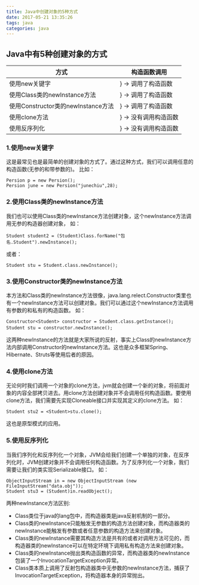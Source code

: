 ```yaml
---
title: Java中创建对象的5种方式
date: 2017-05-21 13:35:26
tags: java
categories: java
---
```


## Java中有5种创建对象的方式
方式                               | 构造函数调用
----------------------------------|--------------------
使用new关键字                       | } → 调用了构造函数
使用Class类的newInstance方法	       | } → 调用了构造函数
使用Constructor类的newInstance方法  |  } → 调用了构造函数
使用clone方法	                       | } → 没有调用构造函数
使用反序列化	                       | } → 没有调用构造函数
<!--more-->
### 1.使用new关键字
这是最常见也是最简单的创建对象的方式了。通过这种方式，我们可以调用任意的构造函数(无参的和带参数的)。
比如：
```
Persion p = new Persion();
Persion june = new Persion("junechiu",28);
```
### 2.使用Class类的newInstance方法
我们也可以使用Class类的newInstance方法创建对象，这个newInstance方法调用无参的构造器创建对象，
如：
```
Student student2 = (Student)Class.forName("包名.Student").newInstance();　
```
或者：
```
Student stu = Student.class.newInstance();
```
### 3.使用Constructor类的newInstance方法
本方法和Class类的newInstance方法很像，java.lang.relect.Constructor类里也有一个newInstance方法可以创建对象。我们可以通过这个newInstance方法调用有参数的和私有的构造函数。
如： 
```
Constructor<Student> constructor = Student.class.getInstance(); 
Student stu = constructor.newInstance();　
```
这两种newInstance的方法就是大家所说的反射，事实上Class的newInstance方法内部调用Constructor的newInstance方法。这也是众多框架Spring、Hibernate、Struts等使用后者的原因。
### 4.使用clone方法
无论何时我们调用一个对象的clone方法，jvm就会创建一个新的对象，将前面对象的内容全部拷贝进去。用clone方法创建对象并不会调用任何构造函数。要使用clone方法，我们需要先实现Cloneable接口并实现其定义的clone方法。
如：
```
Student stu2 = <Student>stu.clone();
```
这也是原型模式的应用。

### 5.使用反序列化
当我们序列化和反序列化一个对象，JVM会给我们创建一个单独的对象，在反序列化时，JVM创建对象并不会调用任何构造函数。为了反序列化一个对象，我们需要让我们的类实现Serializable接口。
如：
```
ObjectInputStream in = new ObjectInputStream (new FileInputStream("data.obj")); 
Student stu3 = (Student)in.readObject();
```
两种newInstance方法区别:
* Class类位于java的lang包中，而构造器类是java反射机制的一部分。
* Class类的newInstance只能触发无参数的构造方法创建对象，而构造器类的newInstance能触发有参数或者任意参数的构造方法来创建对象。
* Class类的newInstance需要其构造方法是共有的或者对调用方法可见的，而构造器类的newInstance可以在特定环境下调用私有构造方法来创建对象。
* Class类的newInstance抛出类构造函数的异常，而构造器类的newInstance包装了一个InvocationTargetException异常。
* Class类本质上调用了反射包构造器类中无参数的newInstance方法，捕获了InvocationTargetException，将构造器本身的异常抛出。





























           